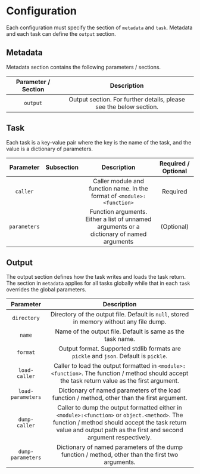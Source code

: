 # Configuration

Each configuration must specify the section of `metadata` and `task`. Metadata and each task can define the `output` section.

## Metadata

Metadata section contains the following parameters / sections.

| Parameter / Section |                            Description                             |
| :-----------------: | :----------------------------------------------------------------: |
|      `output`       | Output section. For further details, please see the below section. |

## Task

Each task is a key-value pair where the key is the name of the task,
and the value is a dictionary of parameters.

|  Parameter   | Subsection |                                        Description                                        | Required / Optional |
| :----------: | :--------: | :---------------------------------------------------------------------------------------: | :-----------------: |
|   `caller`   |            |          Caller module and function name. In the format of `<module>:<function>`          |      Required       |
| `parameters` |            | Function arguments. Either a list of unnamed arguments or a dictionary of named arguments |     (Optional)      |

## Output

The output section defines how the task writes and loads the task return. The section in `metadata` applies for all tasks globally while that in each `task`
overrides the global parameters.

|     Parameter     |                                                                                                    Description                                                                                                     |
| :---------------: | :----------------------------------------------------------------------------------------------------------------------------------------------------------------------------------------------------------------: |
|    `directory`    |                                                                  Directory of the output file. Default is `null`, stored in memory without any file dump.|
|      `name`       |                                                                             Name of the output file. Default is same as the task name.                                                                             |
|     `format`      |                                                               Output format. Supported stdlib formats are `pickle` and `json`. Default is `pickle`.                                                                |
|   `load-caller`   |                                   Caller to load the output formatted in `<module>:<function>`. The function / method should accept the task return value as the first argument.                                   |
| `load-parameters` |                                                            Dictionary of named parameters of the load function / method, other than the first argument.                                                            |
|   `dump-caller`   | Caller to dump the output formatted either in `<module>:<function>` or `object.<method>`. The function / method should accept the task return value and output path as the first and second argument respectively. |
| `dump-parameters` |                                                         Dictionary of named parameters of the dump function / method, other than the first two arguments.                                                          |

